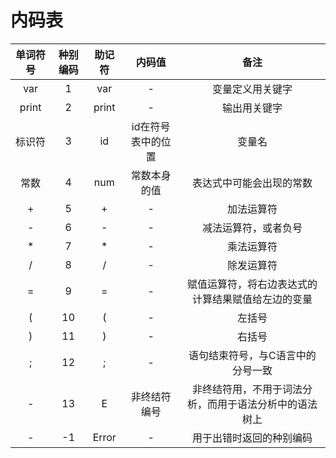 # 内码表

| 单词符号 | 种别编码 | 助记符 | 内码值 | 备注 |
| :-: | :-: | :-: | :-: | :-: |
| var | 1 | var | - | 变量定义用关键字 |
| print | 2 | print | - | 输出用关键字 |
| 标识符 | 3 | id | id在符号表中的位置 | 变量名 |
| 常数 | 4 | num | 常数本身的值 | 表达式中可能会出现的常数 |
| + | 5 | + | - | 加法运算符 |
| - | 6 | - | - | 减法运算符，或者负号 |
| * | 7 | * | - | 乘法运算符 |
| / | 8 | / | - | 除发运算符 |
| = | 9 | = | - | 赋值运算符，将右边表达式的计算结果赋值给左边的变量 |
| ( | 10 | ( | - | 左括号 |
| ) | 11 | ) | - | 右括号 |
| ; | 12 | ; | - | 语句结束符号，与C语言中的分号一致 |
| - | 13 | E | 非终结符编号 | 非终结符用，不用于词法分析，而用于语法分析中的语法树上 |
| - | -1 | Error | - | 用于出错时返回的种别编码 |